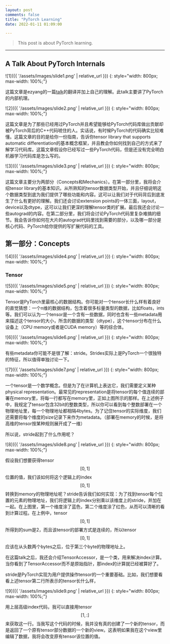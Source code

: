 ```yaml
---
layout: post
comments: false
title: "PyTorch Learning"
date: 2022-01-11 01:09:00

---
```


> This post is about PyTorch learning.


<!--more-->

---

## A Talk About PyTorch Internals

![1]({{ '/assets/images/slide1.png' | relative_url }})
{: style="width: 800px; max-width: 100%;"}

这篇文章是ezyang的一篇[talk](http://blog.ezyang.com/2019/05/pytorch-internals/)的翻译并加上自己的理解。此talk主要讲了PyTorch的内部机理。

![2]({{ '/assets/images/slide2.png' | relative_url }})
{: style="width: 800px; max-width: 100%;"}

这篇文章是为了那些已经用过PyTorch并且希望能够给PyTorch代码库做出贡献却被PyTorch背后的C++代码唬住的人。实话说，有时候PyTorch的代码确实比较难懂。这篇文章的目的是给你一份指南，告诉你tensor library that supports automatic differentiation的基本概念框架，并且教会你如何找到自己的方式来了解学习代码库。这篇文章假设你已经写过一些PyTorch代码，但是还没有完全明白机器学习代码库是怎么写的。

![3]({{ '/assets/images/slide3.png' | relative_url }})
{: style="width: 800px; max-width: 100%;"}

这篇文章主要分为两部分（Concepts和Mechanics）。在第一部分里，我将会介绍tensor library的基本知识。从所熟知的tensor数据类型开始，并且仔细说明这个数据类型到底为我们提供了哪些功能和内容。这可以让我们对于代码背后到底发生了什么有更好的理解。我们还会讨论extension points的一体三面，layout，device以及dtype，这可以让我们更深的理解tensor类的扩展。最后我还会讨论一些autograd的内容。在第二部分里，我们将会讨论PyTorch代码里复杂难搞的细节。我会告诉你如何在大片的autograd代码里找到需要的部分，以及哪一部分是核心代码、PyTorch给你提供的写扩展代码的工具。

## 第一部分：Concepts

![4]({{ '/assets/images/slide4.png' | relative_url }})
{: style="width: 800px; max-width: 100%;"}

### Tensor

![5]({{ '/assets/images/slide5.png' | relative_url }})
{: style="width: 800px; max-width: 100%;"}

Tensor是PyTorch里最核心的数据结构。你可能对一个tensor长什么样有着良好的直觉猜想：一个n维的数据结构，包含着很多标量类型的数据，比如floats，ints等。我们可以认为一个tensor是一个含有一些数据，同时也含有一些metadata用来描述这个tensor的大小，所含的数据的类型（dtype），这个tensor分布在什么设备上（CPU memory或者是CUDA memory）等的综合体。

![6]({{ '/assets/images/slide6.png' | relative_url }})
{: style="width: 800px; max-width: 100%;"}

有些metadata你可能不是很了解：stride。Strides实际上是PyTorch一个很独特的特征，所以值得单独讨论一下。

![7]({{ '/assets/images/slide7.png' | relative_url }})
{: style="width: 800px; max-width: 100%;"}

一个tensor是一个数学概念。但是为了在计算机上表达它，我们需要定义某种physical representation。最常见的representation是将tensor的每个值连续的部署在memory里，将每一行都写在memory里，正如上图所示的那样。在上述例子中，我规定了tensor包含32bit的整数类型，所以你可以看到每个整数部署在一个物理地址里，每一个物理地址都相隔4bytes。为了记住tensor的实际维度，我们还需要将每个维度的size记录下来作为metadata。（部署在memory的时候，是将高维的tensor按某种规则展开成了一维）

所以说，stride起到了什么作用呢？

![8]({{ '/assets/images/slide8.png' | relative_url }})
{: style="width: 800px; max-width: 100%;"}

假设我们想要获得tensor$$\left[0,1\right]$$位置的值，我们该如何将这个逻辑上的index$$\left[0,1\right]$$转换到memory的物理地址呢？stride告诉我们如何实现：为了找到tensor每个位置的元素的物理地址，我们将逻辑上的index分别乘以该维度上的stride，并加在一起。在上图里，第一个维度涂了蓝色，第二个维度涂了红色，从而可以清晰的看到计算过程。在上例中，tensor$$\left[0,1\right]$$所得到的sum是2，而且该tensor的部署方式是连续的，所以tensor$$\left[0,1\right]$$应该在从头数两个bytes之后，位于第三个byte的物理地址上。

在这篇talk之后，我还会介绍TensorAccessor，是一个类，用来解决index计算。当你看到了TensorAccessor而不是原始指针，那index的计算就已经被算好了。

stride是PyTorch实现为用户提供操作tensor的一个重要基础。比如，我们想要看看上述tensor第二行所表示的tensor长什么样，

![9]({{ '/assets/images/slide9.png' | relative_url }})
{: style="width: 800px; max-width: 100%;"}

用上层高级index代码，我可以直接用tensor$$\left[1,:\right]$$来获取这一行。当我写这个代码的时候，我并没有真的创建了一个新的tensor，而是返回了一个原有tensor部分数据的一个新的view。这表明如果我在这个view里编辑了数据，我将会改变原有tensor该位置的值。







